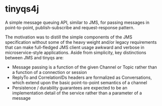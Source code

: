 tinyqs4j
========

A simple message queuing API, similar to JMS, for passing messages in point-to-point, publish-subscribe and request-response pattern.

The motivation was to distill the simple components of the JMS specification without some of the heavy weight and/or legacy requirements that can make
full-fledged JMS client usage awkward and verbose in microservice-style applications. Aside from simplicity, key distinctions between JMS and tinyqs are:

* Message passing is a function of the given Channel or Topic rather than a function of a connection or session
* ReplyTo and CorrelationIDs headers are formalized as Conversations, which extend upon the basic point-to-point semantics of a channel
* Persistence / durability guarantees are expected to be an implementation detail of the service rather than a parameter of a message
